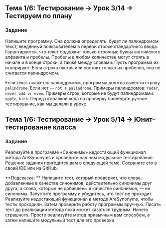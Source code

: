 ## Тема 1/6: Тестирование → Урок 3/14 -> Тестируем по плану

### Задание
Напишите программу. Она должна определять, будет ли палиндромом текст, введённый пользователем в первой строке стандартного ввода. Гарантируется, что текст содержит только строчные буквы английского алфавита и пробелы. Пробелы в любом количестве могут стоять в начале и в конце строки, а также между словами. Пусть программа их игнорирует. Если строка пустая или состоит только из пробелов, она не считается палиндромом.

Если текст окажется палиндромом, программа должна вывести строку `palindrome`. Если нет — `not a palindrome`.
Примеры палиндромов: `radar`, `never odd or even`.
Примеры строк, которые не будут палиндромами: `apple`, `kick`.
Перед отправкой кода на проверку проведите ручное тестирование, как мы делали в уроке.



## Тема 1/6: Тестирование → Урок 5/14 -> Юнит-тестирование класса

### Задание
Реализуйте в программе «Синонимы» недостающий функционал метода AreSynonyms и проведите над ним модульное тестирование. Решение задания пригодится вам в следующей теме. Сохраните его в своей IDE или на GitHub.

**Подсказка: **
Напишите тест, который проверяет, что слова, добавленные в качестве синонимов, действительно синонимы друг друга, а слова, которые не добавлены в качестве синонимов, — не синонимы. Запустите программу и убедитесь, что тест не проходит. Реализуйте недостающий функционал в методе AreSynonyms, чтобы тесты проходили. Затем проверьте работу программы вручную. Писать тест до реализации метода пока может казаться трудным. Ничего страшного. Просто реализуйте метод привычным вам способом, а затем напишите модульный тест для его проверки.
